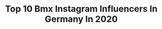 ---
title: Top 10 Bmx Instagram Influencers In Germany In 2020
description: Identify the most popular Instagram accounts on inBeat.
platform: Instagram
profiles:
  - username: "nadja.pries"
    fullname: >-
      Nadja Pries | Athlete
    location: "Germany"
    followers: 7301
    engagement: 857
    commentsToLikes: 0.021099
    avatar: "https://scontent-lhr8-1.cdninstagram.com/v/t51.2885-19/s320x320/91247576_644559266110774_8960669636345462784_n.jpg?_nc_ht=scontent-lhr8-1.cdninstagram.com&_nc_ohc=FMnydkEXVMUAX90NAx8&oh=2cc8a4068b4fea6d81ee1d4fe7241c33&oe=5EBA1AB8"
    verified: false
    hashtags: "#positiveimpact, #strong, #happyvalentinesday, #sundayvibes"
  - username: "cockmog"
    fullname: >-
      felixdonat
    location: "Germany"
    followers: 7850
    engagement: 1620
    commentsToLikes: 0.027764
    avatar: "https://scontent-ams4-1.cdninstagram.com/v/t51.2885-19/s320x320/70518353_450138652587886_1690767571751534592_n.jpg?_nc_ht=scontent-ams4-1.cdninstagram.com&_nc_ohc=eFZgWv1PlGoAX-wckCT&oh=0430c04d3a94f5cb72fda9227c381f32&oe=5EBF52CA"
    verified: false
    hashtags: "#bsdforever, #trafficbmx, #kugelschreiberart, #kendamalife"
  - username: "nielsbensink"
    fullname: >-
      Niels Bensink
    location: "Germany"
    followers: 20271
    engagement: 1059
    commentsToLikes: 0.007747
    avatar: "https://scontent-gmp1-1.cdninstagram.com/v/t51.2885-19/s320x320/73177683_404123506936104_8388363002180534272_n.jpg?_nc_ht=scontent-gmp1-1.cdninstagram.com&_nc_ohc=zdmJ3As-sqYAX8CI8LW&oh=6fc7a253541b71c2bf0867720af5a445&oe=5EB498A6"
    verified: false
    hashtags: "#berm, #instaedit, #slalom, #digging"
  - username: "maxbringer60"
    fullname: >-
      Maxime Bringer
    location: "Germany"
    followers: 11490
    engagement: 630
    commentsToLikes: 0.042963
    avatar: "https://scontent-bos3-1.cdninstagram.com/v/t51.2885-19/s320x320/46083706_562215490857819_8965443771667841024_n.jpg?_nc_ht=scontent-bos3-1.cdninstagram.com&_nc_ohc=MyXkviabH7UAX-ymzEG&oh=25bc8f83c3e7880094857ba5c5fe69c1&oe=5EB82140"
    verified: false
    hashtags: "#stayhome, #flairvanettechallenge, #metallica, #23"
  - username: "florentkastnerbmx"
    fullname: >-
      Florent Kastner
    location: "Germany"
    followers: 7806
    engagement: 1248
    commentsToLikes: 0.013762
    avatar: "https://scontent-lhr8-1.cdninstagram.com/v/t51.2885-19/s320x320/72631540_493862064545791_2762729939261194240_n.jpg?_nc_ht=scontent-lhr8-1.cdninstagram.com&_nc_ohc=zu9YYKUa0EsAX9RfMFQ&oh=5e6910d3f31407dd96245d845edd4e24&oe=5EBC0403"
    verified: false
    hashtags: "#goodweekend, #goodtimes, #covid, #calisthenics"
  - username: "chrisbmx83"
    fullname: >-
      Chris Böhm
    location: "Germany"
    followers: 34634
    engagement: 307
    commentsToLikes: 0.053764
    avatar: "https://scontent-lhr8-1.cdninstagram.com/v/t51.2885-19/s320x320/64297107_1299076806911927_2387714801091477504_n.jpg?_nc_ht=scontent-lhr8-1.cdninstagram.com&_nc_ohc=1vmkd-8KAeEAX_Coerc&oh=de7d2344e4a355dcd61e991f652dd053&oe=5EBD3E8C"
    verified: true
    hashtags: "#capchallenge, #marcstauffer, #winterberg, #energiedienst"
  - username: "sikharin_bmx"
    fullname: >-
      $ikharin $upanmart
    location: "Germany"
    followers: 3750
    engagement: 4099
    commentsToLikes: 0.033853
    avatar: "https://scontent-ams4-1.cdninstagram.com/v/t51.2885-19/s320x320/73285492_2451334328485729_3613516441808011264_n.jpg?_nc_ht=scontent-ams4-1.cdninstagram.com&_nc_ohc=aoj_0s2xwOUAX8UzzaZ&oh=ab2594dcc9f701b72773847e7488bfee&oe=5EB624A6"
    verified: false
    hashtags: "#ballaballa, #bmx, #bleiboben, #goodvibesonly"
  - username: "lara_lessmann"
    fullname: >-
      Lara Lessmann
    location: "Germany"
    followers: 33592
    engagement: 1105
    commentsToLikes: 0.009179
    avatar: "https://scontent-ams4-1.cdninstagram.com/v/t51.2885-19/s320x320/91613773_222857835788717_3673351057137729536_n.jpg?_nc_ht=scontent-ams4-1.cdninstagram.com&_nc_ohc=jXpnpwXz_TQAX_D4oEH&oh=4fdcc7a12a2522fb4fc02a1933b35b27&oe=5EB9CD56"
    verified: false
    hashtags: "#excited, #sunset, #sun, #enjoy"
  - username: "robinkachfibmx"
    fullname: >-
      Robin Kachfi
    location: "Germany"
    followers: 8771
    engagement: 1671
    commentsToLikes: 0.008514
    avatar: "https://scontent-ams4-1.cdninstagram.com/v/t51.2885-19/s320x320/90530386_207264290345944_3131724323555901440_n.jpg?_nc_ht=scontent-ams4-1.cdninstagram.com&_nc_ohc=HgP8rMMikwUAX-kW8Rp&oh=4d60793720c933b252a264c46dfd8684&oe=5EB46AAD"
    verified: false
    hashtags: "#bmxlife, #lapomabikepark, #barcelona, #quarantine"
  - username: "smilesridesbikes"
    fullname: >-
      Miguel "Smiley" Smajli
    location: "Germany"
    followers: 17348
    engagement: 911
    commentsToLikes: 0.008660
    avatar: "https://scontent-ams4-1.cdninstagram.com/v/t51.2885-19/s320x320/89848754_214957403201589_6380810793138520064_n.jpg?_nc_ht=scontent-ams4-1.cdninstagram.com&_nc_ohc=VvYSK7XB7fEAX9iWvp7&oh=c86b7a4991793bde81d82807be0aec21&oe=5EB40753"
    verified: false
    hashtags: "#vanlife, #stayhome"
---